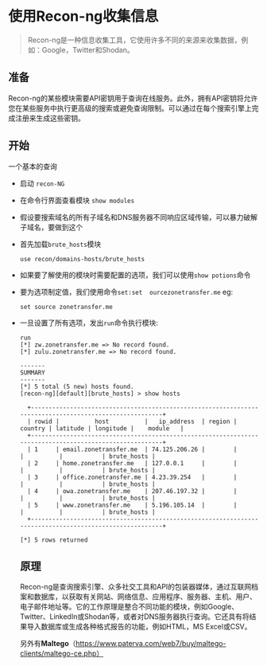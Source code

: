 # 使用Recon-ng收集信息

> Recon-ng是一种信息收集工具，它使用许多不同的来源来收集数据，例如：Google，Twitter和Shodan。

## 准备

Recon-ng的某些模块需要API密钥用于查询在线服务。此外，拥有API密钥将允许您在某些服务中执行更高级的搜索或避免查询限制。可以通过在每个搜索引擎上完成注册来生成这些密钥。

## 开始

一个基本的查询

- 启动 `recon-NG`

- 在命令行界面查看模块 `show modules`

- 假设要搜索域名的所有子域名和DNS服务器不同响应区域传输，可以暴力破解子域名，要做到这个

- 首先加载`brute_hosts`模块

  ```shell
  use recon/domains-hosts/brute_hosts
  ```

- 如果要了解使用的模块时需要配置的选项，我们可以使用`show potions`命令

- 要为选项制定值，我们使用命令`set:set  ourcezonetransfer.me` eg:

  ```shell
  set source zonetransfer.me
  ```

- 一旦设置了所有选项，发出`run`命令执行模块:

  ```shell
  run
  [*] zw.zonetransfer.me => No record found.
  [*] zulu.zonetransfer.me => No record found.
  
  -------
  SUMMARY
  -------
  [*] 5 total (5 new) hosts found.
  [recon-ng][default][brute_hosts] > show hosts
  
    +--------------------------------------------------------------------------------------------------------+
    | rowid |          host          |   ip_address  | region | country | latitude | longitude |    module   |
    +--------------------------------------------------------------------------------------------------------+
    | 1     | email.zonetransfer.me  | 74.125.206.26 |        |         |          |           | brute_hosts |
    | 2     | home.zonetransfer.me   | 127.0.0.1     |        |         |          |           | brute_hosts |
    | 3     | office.zonetransfer.me | 4.23.39.254   |        |         |          |           | brute_hosts |
    | 4     | owa.zonetransfer.me    | 207.46.197.32 |        |         |          |           | brute_hosts |
    | 5     | www.zonetransfer.me    | 5.196.105.14  |        |         |          |           | brute_hosts |
    +--------------------------------------------------------------------------------------------------------+
  
  [*] 5 rows returned
  ```

  ## 原理

  Recon-ng是查询搜索引擎、众多社交工具和API的包装器媒体，通过互联网档案和数据库，以获取有关网站、网络信息、应用程序、服务器、主机、用户、电子邮件地址等。它的工作原理是整合不同功能的模块，例如Google、Twitter、LinkedIn或Shodan等，或者对DNS服务器执行查询。它还具有将结果导入数据库或生成各种格式报告的功能，例如HTML，MS Excel或CSV。

  另外有**Maltego**（https://www.paterva.com/web7/buy/maltego-clients/maltego-ce.php）

